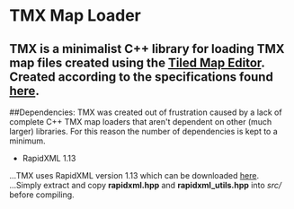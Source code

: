 # TMX Map Loader
TMX is a minimalist C++ library for loading TMX map files created using the [Tiled Map Editor](http://www.mapeditor.org/).
Created according to the specifications found [here](http://doc.mapeditor.org/reference/tmx-map-format/).
---
##Dependencies:
TMX was created out of frustration caused by a lack of complete C++ TMX map
loaders that aren't dependent on other (much larger) libraries.
For this reason the number of dependencies is kept to a minimum.

* RapidXML 1.13

...TMX uses RapidXML version 1.13 which can be downloaded [here](http://rapidxml.sourceforge.net/).
...Simply extract and copy **rapidxml.hpp** and **rapidxml_utils.hpp** into *src/* before compiling.
